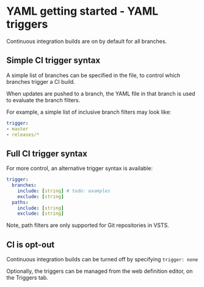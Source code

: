 # YAML getting started - YAML triggers

Continuous integration builds are on by default for all branches.

## Simple CI trigger syntax

A simple list of branches can be specified in the file, to control which branches trigger a CI build.

When updates are pushed to a branch, the YAML file in that branch is used to evaluate the branch filters.

For example, a simple list of inclusive branch filters may look like:

```yaml
trigger:
- master
- releases/*
```

## Full CI trigger syntax

For more control, an alternative trigger syntax is available:

```yaml
trigger:
  branches:
    include: [string] # todo: examples
    exclude: [string]
  paths:
    include: [string]
    exclude: [string]
```

Note, path filters are only supported for Git repositories in VSTS.

## CI is opt-out

Continuous integration builds can be turned off by specifying `trigger: none`

Optionally, the triggers can be managed from the web definition editor, on the Triggers tab.
